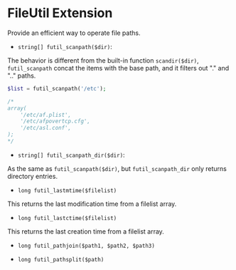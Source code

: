 FileUtil Extension
==================

Provide an efficient way to operate file paths.

- `string[] futil_scanpath($dir)`:

The behavior is different from the built-in function `scandir($dir)`,
`futil_scanpath` concat the items with the base path, and it filters out "." and
".." paths.


```php
$list = futil_scanpath('/etc');

/*
array( 
    '/etc/af.plist',
    '/etc/afpovertcp.cfg',
    '/etc/asl.conf',
);
*/
```


- `string[] futil_scanpath_dir($dir)`:

As the same as `futil_scanpath($dir)`, but `futil_scanpath_dir` only returns directory entries.


- `long futil_lastmtime($filelist)`

This returns the last modification time from a filelist array.


- `long futil_lastctime($filelist)`

This returns the last creation time from a filelist array.


- `long futil_pathjoin($path1, $path2, $path3)`

- `long futil_pathsplit($path)`

